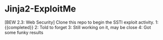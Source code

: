 # Jinja2-ExploitMe
[BEW 2.3: Web Security] Clone this repo to begin the SSTI exploit activity.
1: {{completed}}
2: Told to forget
3: Still working on it, may be close
4: Got some funky results

